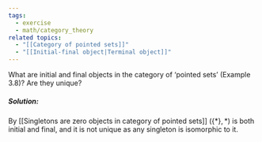 ```yaml
---
tags:
  - exercise
  - math/category_theory
related topics:
  - "[[Category of pointed sets]]"
  - "[[Initial-final object|Terminal object]]"
---
```

What are initial and final objects in the category of ‘pointed sets’ (Example 3.8)? Are they unique?
##### Solution:
By [[Singletons are zero objects in category of pointed sets]] $(\{*\},*)$ is both initial and final, and it is not unique as any singleton is isomorphic to it.